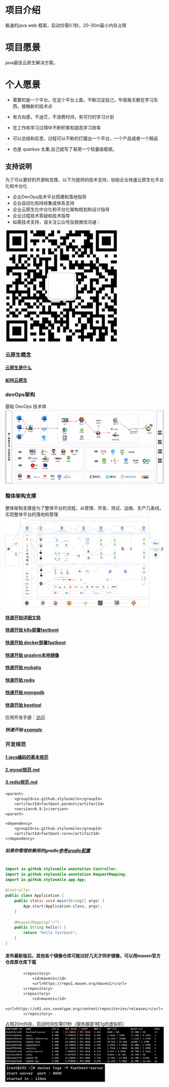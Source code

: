 # 项目介绍
极速的java web 框架，启动仅需0.1秒，20-30m最小内存占用
# 项目愿景
java最佳云原生解决方案。
# 个人愿景
* 需要的是一个平台，在这个平台上面，不断沉淀自己，毕竟每天都在学习东西，接触新的技术点

* 有方向感，不迷茫，不浪费时间，有可行的学习计划
* 在工作和学习过得中不断积累和提高学习效率
* 可以总结和反思，过程可以不断的打磨出一个平台，一个产品或者一个精品

* 也是 quarkus 太重,自己就写了易用一个轻量级框架。

## 支持说明
为了可以更好的开源和支撑，以下为提供的技术支持，协助企业快速云原生化平台化和中台化

* 企业DevOps技术平台搭建和落地指导
* 企业自动化和持续集成体系支持
* 企业云原生化中台化和平台化架构规划和设计指导
* 企业过程技术答疑和技术指导
* 如需技术支持，请关注公众号加我微信沟通：

<img src="./doc/image/index/java_zhilu_gongzonghao.png">

### 云原生概念
#### [云原生是什么](doc/云原生/云原生是什么.md)
#### [如何云原生](doc/云原生/如何云原生.md)

### devOps架构
基础 DevOps 技术体
<img src="./doc/image/index/fastboot-devOps.png">
### 整体架构支撑
整体架构支撑是为了整体平台的流程，从管理、开发、测试、运维、生产几条线，
实现整体平台的落地和管理
<img src="./doc/image/index/tech_design.png">
#### [快速开始详细文档](doc/1.fastboot-start.md)
#### [快速开始 k8s部署fastboot](doc/云原生/Kubernetes/k8s部署简单fastboot.md)
#### [快速开始 docker部署fastboot](doc/应用开发手册/docker/docker部署简单应用.md)
#### [快速开始 graalvm本地镜像](doc/应用开发手册/graalvm/graalvm部署打包本地镜像.md)
#### [快速开始 mybatis](doc/db/1.fastboot-mybatis.md)
#### [快速开始 redis](doc/db/2.fastboot-redis.md)
#### [快速开始 mongodb](doc/db/3.fastboot-mongodb.md)
#### [快速开始 beetlsql](doc/db/4.fastboot-beetlsql.md)
应用开发手册：[访问](doc/应用开发手册/应用开发手册.md)

#####  快速开始 [example](fastboot-example/fastboot-web-example)

### 开发规范
#### [1.java编码的基本规范](doc/应用开发手册/开发规范/1.java编码的基本规范.md)
#### [2.mysql规范.md](doc/应用开发手册/开发规范/2.mysql规范.md)
#### [3.redis规范.md](doc/应用开发手册/开发规范/3.redis规范.md)
```maven
<parent>
    <groupId>io.github.stylesmile</groupId>
    <artifactId>fastboot-parent</artifactId>
    <version>0.9.1</version>
<parent>
```
```maven
<dependency>
    <groupId>io.github.stylesmile</groupId>
    <artifactId>fastboot-core</artifactId>
</dependency>
```
##### 如果你管理依赖用的gradle[参考gradle配置](doc/1.fastboot-start-gradle.md)

```java

import io.github.stylesmile.annotation.Controller;
import io.github.stylesmile.annotation.RequestMapping;
import io.github.stylesmile.app.App;

@Controller
public class Application {
    public static void main(String[] args) {
        App.start(Application.class, args);
    }

    @RequestMapping("/")
    public String hello() {
        return "hello fastboot";
    }
}
```
#### 发布最新版后，其他各个镜像仓库可能过好几天才同步镜像，可以用maven官方仓库原仓库下载
```maven
        <repository>
            <id>maven1</id>
            <url>https://repo1.maven.org/maven2/</url>
        </repository>        
        <repository>
            <id>maven1</id>
            <url>https://s01.oss.sonatype.org/content/repositories/releases/</url>
        </repository>
```
占用20m内存，启动时间仅需01秒（服务器是1核1g的虚拟机）
<img src="./doc/image/index/fastboot-memory.png">
<img src="./doc/image/index/fastboot-start-time.png">
